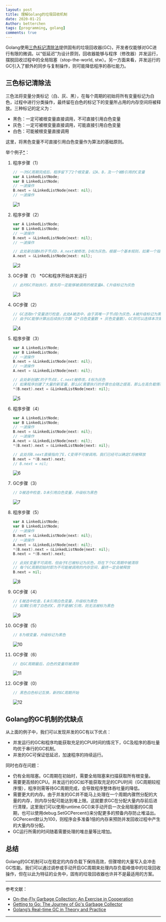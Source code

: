 ```yaml
---
layout: post
title: 理解Golang的垃圾回收机制
date: 2020-01-21
Author: betterchen
tags: [programming, golang]
comments: true
---
```

Golang使用[三色标记清除法](https://www.microsoft.com/en-us/research/uploads/prod/2016/12/On-the-fly-Garbage-Collection.pdf)提供固有的垃圾回收器(GC)，开发者仅能够对GC进行有限的微调。以“低延迟”为设计原则，回收器能够与程序（修改器）并发运行，摆脱回收过程中的全局阻塞（stop-the-world, stw）。另一方面来看，并发运行的GC引入了额外的同步与复制操作，则可能降低程序的吞吐能力。

## 三色标记清除法

三色法将变量分类标记（白、灰、黑），在每个周期的初始将所有变量标记为白色，过程中进行分类操作，最终留在白色的标记下的变量所占用的内存空间将被释放。三种标记的定义为：

- 黑色：一定可被根变量直接调用，不可直接引用白色变量
- 灰色：一定可被根变量直接调用，可能直接引用白色变量
- 白色：可能被根变量直接调用

这里，将黑色变量不可直接引用白色变量作为算法的基础原则。

举个例子[*](https://making.pusher.com/golangs-real-time-gc-in-theory-and-practice/index.html)：

1. 程序步骤（1）

   ``` go
   // 一次GC周期完成后，程序留下了2个根变量，记A、B，及一个被B引用的C变量
   var A LinkedListNode;
   var B LinkedListNode;
   // 一波操作
   B.next = &LinkedListNode{next: nil};
   // 一波操作
   ```

   ![1](https://git-pages.oss-cn-hongkong.aliyuncs.com/tricolor-algorithm/1.png)

1. 程序步骤（2）

   ``` go
   var A LinkedListNode;
   var B LinkedListNode;
   // 一波操作
   B.next = &LinkedListNode{next: nil};
   // 一波操作

   // 此处新创建A的子节点D，A.next被修改，D标为灰色。根据一个基本规则，如果一个指针变量被修改，那么被引用者可直接被标记为有色
   A.next = &LinkedListNode{next: nil};
   ```

   ![2](https://git-pages.oss-cn-hongkong.aliyuncs.com/tricolor-algorithm/2.png)

1. GC步骤（1） *GC和程序开始并发运行

   ``` go
   // 此时GC开始执行，首先将一定能够被调用的根变量A、C升级标记为灰色
   ```

   ![3](https://git-pages.oss-cn-hongkong.aliyuncs.com/tricolor-algorithm/3.png)

1. GC步骤（2）

   ``` go
   // GC选取n个变量进行检查，此处A被选中，由于其唯一子节点D为灰色，A被升级标记为黑色
   // 由于GC能够计算出后续执行次数（2*白色变量数 + 灰色变量数），GC则可以选择本次需要检查的变量个数，但每次执行至少有1个变量会被选中
   ```

   ![4](https://git-pages.oss-cn-hongkong.aliyuncs.com/tricolor-algorithm/4.png)

1. 程序步骤（3）

   ``` go
   var A LinkedListNode;
   var B LinkedListNode;
   // 一波操作
   B.next = &LinkedListNode{next: nil};
   // 一波操作
   A.next = &LinkedListNode{next: nil};

   // 此处新创建C的子节点E，C.next被修改，E标为灰色
   // 如果程序创建了大量的新变量，那么GC需要执行的步骤也会随之提高，那么在高负载情况下GC的执行时间可能延长
   *(B.next).next = &LinkedListNode{next: nil};
   ```

   ![5](https://git-pages.oss-cn-hongkong.aliyuncs.com/tricolor-algorithm/5.png)

1. 程序步骤（4）

   ``` go
   var A LinkedListNode;
   var B LinkedListNode;
   // 一波操作
   B.next = &LinkedListNode{next: nil};
   // 一波操作
   A.next = &LinkedListNode{next: nil};
   *(B.next).next = &LinkedListNode{next: nil};

   // 此处将B.next直接指向了E，C变得不可被调用。我们已经可以确定C将被释放
   B.next = *(B.next).next;
   // B.next = nil;
   ```

   ![6](https://git-pages.oss-cn-hongkong.aliyuncs.com/tricolor-algorithm/6.png)

1. GC步骤（3）

   ``` go
   // D被选中检查，D未引用白色变量，升级标为黑色
   ```

   ![7](https://git-pages.oss-cn-hongkong.aliyuncs.com/tricolor-algorithm/7.png)

1. 程序步骤（5）

   ``` go
   var A LinkedListNode;
   var B LinkedListNode;
   // 一波操作
   B.next = &LinkedListNode{next: nil};
   // 一波操作
   A.next = &LinkedListNode{next: nil};
   *(B.next).next = &LinkedListNode{next: nil};
   B.next = *(B.next).next;

   // 此处E变量不可调用，但由于E已被标记为灰色，将在下个GC周期中被清除
   // 每个GC周期初始时即为不可能被调用的内存空间，最终一定会被释放
   B.next = nil;
   ```

   ![8](https://git-pages.oss-cn-hongkong.aliyuncs.com/tricolor-algorithm/8.png)

1. GC步骤（4）

   ``` go
   // E被选中检查，E未引用白色变量，升级标为黑色
   // 如果E引用了白色的C，而不是被C引用，则无法被标为黑色
   ```

   ![9](https://git-pages.oss-cn-hongkong.aliyuncs.com/tricolor-algorithm/9.png)

1. GC步骤（5）

   ``` go
   // B为根变量，升级标记为黑色
   ```

   ![10](https://git-pages.oss-cn-hongkong.aliyuncs.com/tricolor-algorithm/10.png)

1. GC步骤（6）

   ``` go
   // 在GC周期最后，白色的变量将被清除
   ```

   ![11](https://git-pages.oss-cn-hongkong.aliyuncs.com/tricolor-algorithm/11.png)

1. GC步骤（0）

   ``` go
   // 黑色白色标记互换，新的GC周期开始
   ```

   ![12](https://git-pages.oss-cn-hongkong.aliyuncs.com/tricolor-algorithm/12.png)

## Golang的GC机制的优缺点

从上面的例子中，我们可以发现并发的GC有以下优点：

- 并发运行的GC和程序均能获取充足的CPU时间的情况下，GC及程序的吞吐量均优于串行的GC机制。
- 并发的GC可保证低延迟，加速程序的持续运行。

同时也存在问题：

- 仍有全局阻塞。GC周期在初始时，需要全局阻塞来扫描获取所有根变量。
- 需要更高频的CPU。并发运行的GC如不能获取充足的CPU时间（GC周期较程序慢），程序则需等待GC周期完成，会导致程序整体吞吐量的降低。
- 需要更大的内存。由于并发的GC并不能马上处理在一个周期内骤然分配的大量的内存，则内存分配可能达到堆上限。这就要求GC在分配大量内存前后进行清理，这里我们可以使用runtime.GC()来手动开启一次全局阻塞的GC周期，也可以使用debug.SetGCPercent()来分配更多的预备内存防止堆溢出。GCPercent默认为100，则程序会多准备1倍的内存来预防并发回收过程中产生的大量内存分配。
- GC运行所需的时间随着需要处理的堆总量等比增加。

## 总结

Golang的GC机制可以在稳定的内存负载下保持高效，但骤增的大量写入会冲击GC性能。我们可以通过调参或手动开启GC周期来处理内存负载峰值中的垃圾回收操作，但在以此为特征的业务中，固有的垃圾回收器也许并不是最适用的方案。

---

参考文献：

- [On-the-Fly Garbage Collection: An Exercise in Cooperation](https://www.microsoft.com/en-us/research/uploads/prod/2016/12/On-the-fly-Garbage-Collection.pdf)
- [Getting to Go: The Journey of Go's Garbage Collector](https://blog.golang.org/ismmkeynote)
- [Golang’s Real-time GC in Theory and Practice](https://making.pusher.com/golangs-real-time-gc-in-theory-and-practice/index.html)

---
